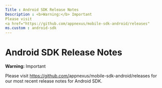 ```yaml
---
Title : Android SDK Release Notes
Description : <b>Warning:</b> Important
Please visit
<a href="https://github.com/appnexus/mobile-sdk-android/releases"
ms.custom : android-sdk
---
```



# Android SDK Release Notes





<b>Warning:</b> Important

Please visit
<a href="https://github.com/appnexus/mobile-sdk-android/releases"
class="xref" target="_blank">https://github.com/<span
class="ph">appnexus/mobile-sdk-android/releases</a> for our most
recent release notes for Android SDK.






